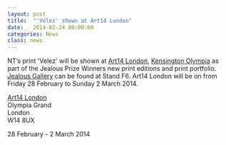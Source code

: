 ```yaml
---
layout: post
title:  "'Velez' shown at Art14 London"
date:   2014-02-24 00:00:00
categories: News
class: news
---
```


NT’s print 'Velez' will be shown at <a href="http://www.artfairslondon.com" target="_blank">Art14 London</a>, <a href="http://www.olympia.co.uk" target="_blank">Kensington Olympia</a> as part of the Jealous Prize Winners new print editions and print portfolio.  
<a href="http://www.jealousgallery.com" target="_blank">Jealous Gallery</a> can be found at Stand F6.
Art14 London will be on from Friday 28 February to Sunday 2 March 2014.

<a href="http://www.artfairslondon.com" target="_blank">Art14 London</a>  
Olympia Grand  
London  
W14 8UX  

28 February - 2 March 2014